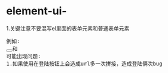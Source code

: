 # element-ui-
1.关键注意不要混写el里面的表单元素和普通表单元素
<pre>
例如:
<button></button>和<el-button></el-button>
可能出现问题:
1.如果使用在登陆按钮上会造成url多一次拼接，造成登陆俩次bug
